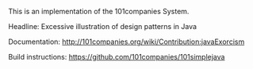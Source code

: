 This is an implementation of the 101companies System.

Headline: Excessive illustration of design patterns in Java

Documentation: http://101companies.org/wiki/Contribution:javaExorcism

Build instructions: https://github.com/101companies/101simplejava
